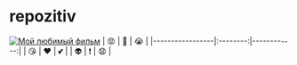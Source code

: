 # repozitiv

[![Мой любимый фильм](https://b1.filmpro.ru/c/809583.700xp.jpg)](https://www.youtube.com/watch?v=N8EE3ZuB3qc)
| :rage: | :punch: | :sob: |
|-----------------|:--------:|------------:|
| :kissing_heart: | :heart: | :two_hearts: |
| :alien: | :exclamation: | :anguished: |


